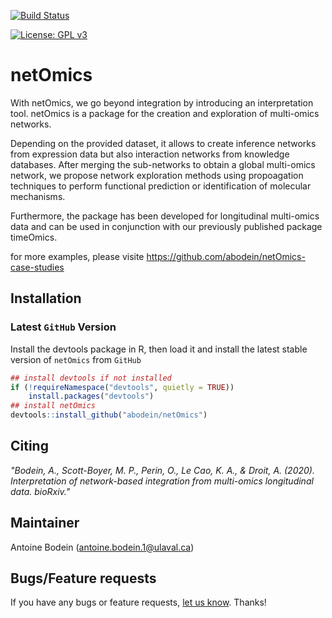 
[![Build Status](https://travis-ci.com/abodein/netOmics.svg?branch=master)](https://travis-ci.com/abodein/netOmics)

[![License: GPL v3](https://img.shields.io/badge/License-GPLv3-blue.svg)](https://www.gnu.org/licenses/gpl-3.0)

# netOmics

With netOmics, we go beyond integration by introducing an interpretation tool.
netOmics is a package for the creation and exploration of multi-omics networks.

Depending on the provided dataset, it allows to create inference networks from expression data but also interaction networks from knowledge databases.
After merging the sub-networks to obtain a global multi-omics network, we propose network exploration methods using propoagation techniques to perform functional prediction or identification of molecular mechanisms.

Furthermore, the package has been developed for longitudinal multi-omics data and can be used in conjunction with our previously published package timeOmics.

for more examples, please visite https://github.com/abodein/netOmics-case-studies

## Installation

### Latest `GitHub` Version


Install the devtools package in R, then load it and install the latest stable version of `netOmics` from `GitHub`

```r
## install devtools if not installed
if (!requireNamespace("devtools", quietly = TRUE))
    install.packages("devtools")
## install netOmics
devtools::install_github("abodein/netOmics")
```

## Citing

*"Bodein, A., Scott-Boyer, M. P., Perin, O., Le Cao, K. A., & Droit, A. (2020). Interpretation of network-based integration from multi-omics longitudinal data. bioRxiv."*

## Maintainer
Antoine Bodein (<antoine.bodein.1@ulaval.ca>)

## Bugs/Feature requests

If you have any bugs or feature requests, [let us know](https://github.com/abodein/netOmics/issues). 
Thanks!

